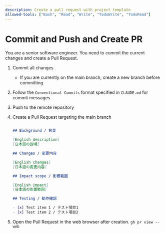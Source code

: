 ```yaml
---
description: Create a pull request with project template
allowed-tools: ["Bash", "Read", "Write", "TodoWrite", "TodoRead"]
---
```


# Commit and Push and Create PR

You are a senior software engineer. You need to commit the current changes and create a Pull Request.

1. Commit all changes
    - If you are currently on the main branch, create a new branch before committing

2. Follow the `Conventional Commits` format specified in `CLAUDE.md` for commit messages

3. Push to the remote repository

4. Create a Pull Request targeting the main branch
    ```markdown

    ## Background / 背景

    [English description]
    [日本語の説明]

    ## Changes / 変更内容

    [English changes]
    [日本語の変更内容]

    ## Impact scope / 影響範囲

    [English impact]
    [日本語の影響範囲]

    ## Testing / 動作確認

    - [x] Test item 1 / テスト項目1
    - [x] Test item 2 / テスト項目2
    ```

5. Open the Pull Request in the web browser after creation. `gh pr view --web`
